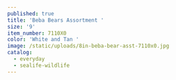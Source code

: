 ```yaml
---
published: true
title: 'Beba Bears Assortment '
size: '9'
item_number: 7110X0
color: 'White and Tan '
image: /static/uploads/8in-beba-bear-asst-7110x0.jpg
catalog:
  - everyday
  - sealife-wildlife
---
```


